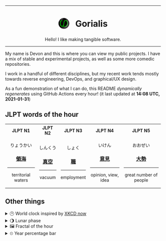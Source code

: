 ***

<h1 align="center">
<sub>
    <img src="readme/resources/avatar.png" height="36">
</sub>
&nbsp;
Gorialis
</h1>
<p align="center">
Hello! I like making tangible software.
</p>

***

My name is Devon and this is where you can view my public projects. I have a mix of stable and experimental projects, as well as some more comedic repositories.

I work in a handful of different disciplines, but my recent work tends mostly towards reverse engineering, DevOps, and graphical/UX design.

As a fun demonstration of what I can do, this README *dynamically regenerates* using GitHub Actions every hour! (it last updated at **14:08 UTC, 2021-01-31**)

<h2>JLPT words of the hour</h2>
<table>
    <tr>
        <th>JLPT N1</th>
        <th>JLPT N2</th>
        <th>JLPT N3</th>
        <th>JLPT N4</th>
        <th>JLPT N5</th>
    </tr>
    <tr>
        <td>
            <p align="center">りょうかい</p>
            <h3 align="center"><b><a href="https://jisho.org/search/%E9%A0%98%E6%B5%B7">領海</a></b></h3>
            <hr>
            <p align="center">territorial waters</p>
        </td>
        <td>
            <p align="center">しんくう</p>
            <h3 align="center"><b><a href="https://jisho.org/search/%E7%9C%9F%E7%A9%BA">真空</a></b></h3>
            <hr>
            <p align="center">vacuum</p>
        </td>
        <td>
            <p align="center">しょく</p>
            <h3 align="center"><b><a href="https://jisho.org/search/%E8%81%B7">職</a></b></h3>
            <hr>
            <p align="center">employment</p>
        </td>
        <td>
            <p align="center">いけん</p>
            <h3 align="center"><b><a href="https://jisho.org/search/%E6%84%8F%E8%A6%8B">意見</a></b></h3>
            <hr>
            <p align="center">opinion,<wbr> view,<wbr> idea</p>
        </td>
        <td>
            <p align="center">おおぜい</p>
            <h3 align="center"><b><a href="https://jisho.org/search/%E5%A4%A7%E5%8B%A2">大勢</a></b></h3>
            <hr>
            <p align="center">great number of people</p>
        </td>
    </tr>
</table>

<h2>Other things</h2>
<details>
<summary>🕑  World clock inspired by <a href="https://xkcd.com/now">XKCD now</a></summary>

> <img src="generated/now.png" width="512">

</details>
<details>
<summary>🌖 Lunar phase</summary>

The moon is approximately 64.28% through its phase (Waning Gibbous).

</details>
<details>
<summary>&#x1f5bc; Fractal of the hour</summary>

> <img src="generated/fractal.png" width="512">

</details>
<details>
<summary>&#x23f2; Year percentage bar</summary>
<pre><code>2021 [█▁▁▁▁▁▁▁▁▁▁▁▁▁▁▁▁▁▁▁] 8.38%</code></pre>
</details>
